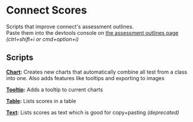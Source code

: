 # Connect Scores
Scripts that improve connect's assessment outlines.  
Paste them into the devtools console on [the assessment outlines page](https://connect.det.wa.edu.au/group/students/ui/my-settings/assessment-outlines) _(ctrl+shift+i or cmd+option+i)_

## Scripts
**[Chart](../main/Chart.js):** Creates new charts that automatically combine all test from a class into one. Also adds features like tooltips and exporting to images

**[Tooltip](../main/Tooltip.js):** Adds a tooltip to current charts

**[Table](../main/Table.js):** Lists scores in a table

**[Text](../main/Text.js):** Lists scores as text which is good for copy+pasting _(deprecated)_